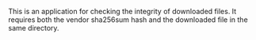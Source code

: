 This is an application for checking the integrity of downloaded files.  It requires both the vendor sha256sum hash and the downloaded file in the same directory.


